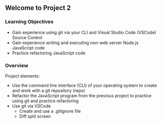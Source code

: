 ## Welcome to Project 2

### Learning Objectives

- Gain experience using git via your CLI and Visual Studio Code (VSCode) Source Control
- Gain experience writing and executing non-web server Node.js JavaScript code
- Practice refactoring JavaScript code

### Overview

Project elements:

- Use the command line interface (CLI) of your operating system to create and work with a git repository (repo)
- Refactor the JavaScript program from the previous project to practice using git and practice refactoring
- Use git via VSCode
  - Create and use a .gitignore file
  - Diff split screen
